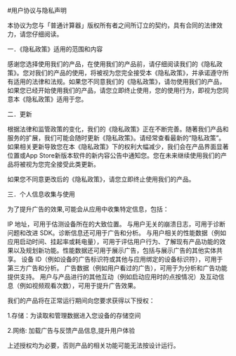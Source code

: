 #用户协议与隐私声明

本协议为您与「普通计算器」版权所有者之间所订立的契约，具有合同的法律效力，请您仔细阅读。

一．《隐私政策》适用的范围和内容

感谢您选择使用我们的产品，在使用我们的产品前，请仔细阅读我们的《隐私政策》。您对我们的产品的使用，将被视为您完全接受本《隐私政策》，并承诺遵守所有适用的法律和法规。如果您不同意我们的《隐私政策》，请勿使用我们的产品，如果您已经开始使用我们的产品，请您立即终止使用，您的使用行为，即视为您同意本《隐私政策》适用于您。

二．更新

根据法律和监管政策的变化，我们的《隐私政策》正在不断完善。随著我们产品和服务的扩展，我们可能会随时更新《隐私政策》。请经常查看最新的“隐私政策”。如果相关更新导致您在本《隐私政策》下的权利大幅减少，我们会在产品界面显著位置或App Store新版本软件的新内容公告中通知您。您在未来继续使用我们的产品将被视为您完全接受此类更新。

如果您不同意更改后的《隐私政策》，请您立即终止使用我们的产品。

三．个人信息收集与使用

为了提升广告的效果,可能会从应用中收集特定信息，包括：

IP 地址，可用于估测设备所在的大致位置。
与用户无关的崩溃日志，可用于诊断问题和改进 SDK。诊断信息还可用于广告和分析。
与用户相关的性能数据（例如应用启动时间、挂起率或耗电量），可用于评估用户行为、了解现有产品功能的效果以及规划新功能。性能数据还可用于展示广告，包括与展示广告的其他实体共享。
设备 ID（例如设备的广告标识符或其他与应用绑定的设备标识符），可用于第三方广告和分析。
广告数据（例如用户看过的广告），可用于为分析和广告功能提供支持。
用户与产品进行的其他互动（例如启动应用时的点按情况）及互动信息（例如视频观看次数），可用于提升广告效果。

我们的产品将在正常运行期间向您要求获得以下授权：

1.存储：为读取和管理数据进入您设备的存储空间

2.网络: 加载广告与反馈产品信息,提升用户体验

上述授权均为必要，否则产品的相关功能可能无法按设计运行。
